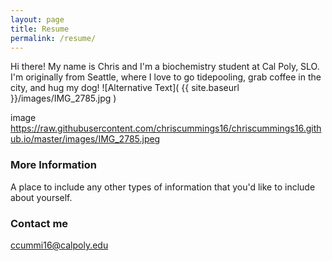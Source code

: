 ```yaml
---
layout: page
title: Resume
permalink: /resume/
---
```


Hi there! My name is Chris and I'm a biochemistry student at Cal Poly, SLO. I'm originally from Seattle, where I love to go tidepooling, grab coffee in the city, and hug my dog!
![Alternative Text]( {{ site.baseurl }}/images/IMG_2785.jpg )


image https://raw.githubusercontent.com/chriscummings16/chriscummings16.github.io/master/images/IMG_2785.jpeg
### More Information

A place to include any other types of information that you'd like to include about yourself.

### Contact me

[ccummi16@calpoly.edu](mailto:ccummi16@calpoly.edu)
